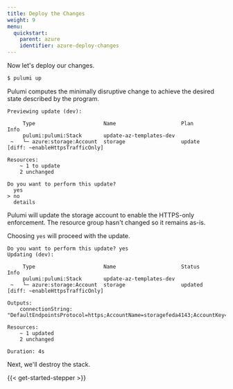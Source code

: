 ```yaml
---
title: Deploy the Changes
weight: 9
menu:
  quickstart:
    parent: azure
    identifier: azure-deploy-changes
---
```


Now let's deploy our changes.

```bash
$ pulumi up
```

Pulumi computes the minimally disruptive change to achieve the desired state described by the program.

```
Previewing update (dev):

     Type                      Name                     Plan       Info
     pulumi:pulumi:Stack       update-az-templates-dev             
 ~   └─ azure:storage:Account  storage                  update     [diff: ~enableHttpsTrafficOnly]
 
Resources:
    ~ 1 to update
    2 unchanged

Do you want to perform this update?
  yes
> no
  details
```

Pulumi will update the storage account to enable the HTTPS-only enforcement. The resource group hasn't changed so it remains as-is.

Choosing `yes` will proceed with the update.

```
Do you want to perform this update? yes
Updating (dev):

     Type                      Name                     Status      Info
     pulumi:pulumi:Stack       update-az-templates-dev              
 ~   └─ azure:storage:Account  storage                  updated     [diff: ~enableHttpsTrafficOnly]

Outputs:
    connectionString: "DefaultEndpointsProtocol=https;AccountName=storagefeda4143;AccountKey=...;EndpointSuffix=core.windows.net"

Resources:
    ~ 1 updated
    2 unchanged

Duration: 4s
```

Next, we'll destroy the stack.

{{< get-started-stepper >}}
